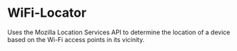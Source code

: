 # WiFi-Locator
Uses the Mozilla Location Services API to determine the location of a device based on the Wi-Fi access points in its vicinity.
